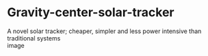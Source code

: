 # Gravity-center-solar-tracker
A novel solar tracker; cheaper, simpler and less power intensive than traditional systems 
<br>
image
<br>
<br>
